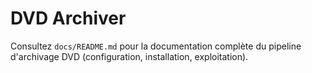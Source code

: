 # DVD Archiver

Consultez `docs/README.md` pour la documentation complète du pipeline d'archivage DVD (configuration, installation, exploitation).

